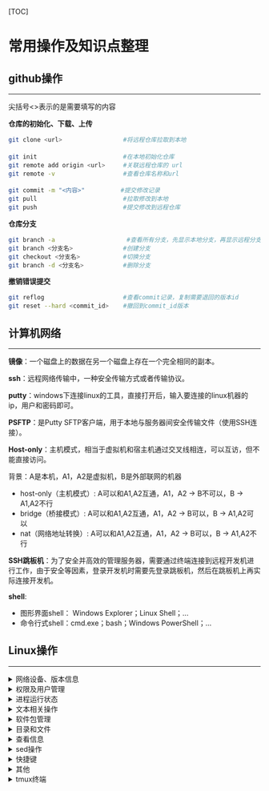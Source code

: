 [TOC]

# 常用操作及知识点整理

## github操作
---
尖括号<>表示的是需要填写的内容

**仓库的初始化、下载、上传**
```bash
git clone <url>                 #将远程仓库拉取到本地

git init                        #在本地初始化仓库
git remote add origin <url>     #关联远程仓库的 url
git remote -v                   #查看仓库名称和url

git commit -m "<内容>"          #提交修改记录
git pull                        #拉取修改到本地
git push                        #提交修改到远程仓库
```

**仓库分支**
```bash
git branch -a                    #查看所有分支，先显示本地分支，再显示远程分支
git branch <分支名>              #创建分支
git checkout <分支名>            #切换分支
git branch -d <分支名>           #删除分支
```

**撤销错误提交**
```bash
git reflog                      #查看commit记录，复制需要退回的版本id
git reset --hard <commit_id>    #撤回到commit_id版本
```

## 计算机网络
---

**镜像**：一个磁盘上的数据在另一个磁盘上存在一个完全相同的副本。

**ssh**：远程网络传输中，一种安全传输方式或者传输协议。

**putty**：windows下连接linux的工具，直接打开后，输入要连接的linux机器的ip，用户和密码即可。

**PSFTP**：是Putty SFTP客户端，用于本地与服务器间安全传输文件（使用SSH连接）。

**Host-only**：主机模式，相当于虚拟机和宿主机通过交叉线相连，可以互访，但不能直接访问。

背景：A是本机，A1，A2是虚拟机，B是外部联网的机器
* host-only（主机模式）: A可以和A1,A2互通，A1，A2 -> B不可以，B -> A1,A2不行
* bridge（桥接模式）: A可以和A1,A2互通，A1，A2 -> B可以，B -> A1,A2可以
* nat（网络地址转换）: A可以和A1,A2互通，A1，A2 -> B可以，B -> A1,A2不行

**SSH跳板机**：为了安全并高效的管理服务器，需要通过终端连接到远程开发机进行工作，由于安全等因素，登录开发机时需要先登录跳板机，然后在跳板机上再实际连接开发机。

**shell**:
* 图形界面shell： Windows Explorer；Linux Shell；...
* 命令行式shell：cmd.exe；bash；Windows PowerShell；...

## Linux操作
---

<details>
<summary> 网络设备、版本信息 </summary>

```bash
df -h                           #以更易读的方式显示目前磁盘空间和使用情况
sudo fdisk -l                   #列出磁盘分区基本信息

ifconfig                        #显示网络设备信息
ip a                            #显示网络层地址
ip link                         #显示链路层地址
ip neigh                        #显示ipv4、ipv6的邻居节点

lsb_release -a                  #显示Linux Standard Base和特定版本的所有相关信息

bash --version                  #查看版本相关信息

arp                             #管理系统的arp缓冲区

uname -a                        #显示系统名、节点名称、操作系统发行版号、版本、运行系统的机器ID号等
```
![过时命令及其替换命令](./img/过时命令及其替换命令.png)

</details>


<details>
<summary> 权限及用户管理 </summary>

```bash
adduser                         #只添加一个用户，不设置口令
useradd                         #添加用户，并为用户创建一个家目录，设置密码
addgroup                        #只添加一个用户组
groupadd                        #创建一个新的组，并添加组 ID
usermod                         #将用户添加到用户组
#e.g sudo usermod -a -G <sudo> <friend>将friend用户添加到sudo用户组中，这样friend用户就可以sudo了

echo $EUID                      #检查当前是否具备权限，若返回值为0，则说明是root用户在操作，否则就不是

id                              #显示身份和组id

su                              #直接切换用户
sudo                            #临时提升权限
sudo su -                       #提升为为root用户
#sudo只能对可执行程序提高权限，不能对bash的内置函数进行操作
exit                            #退回到普通用户
visudo                          #编辑sudo配置文件，可以通过export EDITOR=vim来改变默认打开方式为vim

sudo chown root:root <文件>      #修改文件拥有者为root和所属用户组为root

chmod 777 <文件>                 #给用户组和其他用户授予可读可写可执行权限（7表示二进制111，代表是否拥有r、e、x三个权限）
chmod +x <文件>                  #给所有用户（属主用户、用户组、其他人）添加可执行权限
chmod a+s <文件>                 #授予suid权限
chmod 7554 <文件>                
#sticky bit,用t标记替换x标记，x(小写t表示能执行，大小T表示不能执行)
#只能设置在目录上
#若该目录下的文件有w、x权限，则只有文件属主和root才有权限删除

$ ls -ld /tmp
drwxrwxrwt 8 root root 4096 Jan 20 15:26 /tmp
#d表示是个目录，t表示是个临时目录

$ ls -l /usr/bin/passwd
-rwsr-xr-x 1 root root 54256 Mar 29  2016 /usr/bin/passwd
#s表示是个suid的程序

$ ls -l /etc/shadow
-rw-r----- 1 root shadow 941 Jan 16 12:37 /etc/shadow

```
设：
``9 8 7 6 5 4 3 2 1 0``

``- r w x r - x r - x``

**第9位表示文件类型**：
b  块特殊文件（Block special file）
c  字符特殊文件（Character special file）
d  目录（Directory）
l  符号链接（Symbolic link）
s  套接字链接（Socket link）
p  命名管道（FIFO）
\- 普通文件（Regular file）

**8-6位表示文件所有者的权限**
**5-3位表示同组用户的权限**
**2-0位表示其他用户的权限**
其形式为rwx：
r表示可读，w表示可写，x表示可执行
没有权限的位置用 -表示

</details>

<details>
<summary> 进程运行状态 </summary>

```bash
ps aux    
#ps a查看所有进程
#ps u查看以用户为主的进程状态
#x一般与a连用
pstree                           #以树形列表的方式展示进程状态
pidof <文件名>                    #查看文件对应进程编号

top                              #查看系统当前运行时的负载情况
htop                             #以更直观的方式显示系统运行负载情况

kill <进程编号>                   #杀死进程
kill -9 <进程编号>                #强制杀死进程

ping <url> &                     #将进程放到后台运行
#输入fg回车后再按Ctrl^C可退出后台运行的进程

ping <url> 1>/dev/null 2>&1 &
# 将进程放到后台运行,把标准错误输出2先重定向到标准输出1，然后再把标准输出1重定向到“黑洞”文件
# 查看进程会发现ping在“后台”一直运行着
ps aux | grep ping
# 杀死所有ping进程
killall ping

screen -S <screen_name>          #创建新窗口并命名
screen -ls                       #列出所有窗口
screen -r <screen_name>          #切换到某个窗口
screen -d <screen_name>          #关闭某个窗口
screen -x                        #A和B同时登录一个服务器时，A创建窗口，B输入screen -x可以共享这个窗口，可相互演示操作

mtr <url>                        #链路质量探测工具，可查看链路丢包率、延时等
```

</details>


<details>
<summary> 文本相关操作 </summary>

```bash
TAB键                            #自动补全
上下键/Ctrl+R                    #调出历史输入记录

echo "<字符>"                    #输出内容
echo $EDITOR                     #查看默认编辑器，可以通过vi ~/.bashrc进入，在最后一行添加export EDITOR=vim保存，配置默认文本打开方式是vim

grep <字符>                      #过滤/搜索字符
#-B <num> -A <num>可查看前后num行信息；
#-c 统计匹配次数；
#-E 对应正则表达式；
#-v 对搜索结果进行反转，即显示不包含该字符的所有信息
grep <文件名>                    #从标准输入读取内容
cut -d ":" -f 1,6 <文件名>       #输出文件第一、六列，以:作为分隔符

echo "hello world" | tr -d <char>#删除指定字符
echo "hello world" | tr <char1> <char2>#替换字符char1为char2

vi <文件名>                      #编辑文件
#v进入/退出编辑模式
#i插入模式，CTRL+C退出
#y复制，p粘贴
#:wq或:x保存并退出vim

sed -i.bak "s/a/A/g" <文件名>    #将所有a替换成A，-i.bak表示以.bak作为扩展名备份原始文件
vimdiff <文件1> <文件2>          #分屏比对两个文件
(Ctrl+W)+W可切换两个窗口

cat <文件名>                     #输出文件内容
bash <脚本名>                    #运行脚本
添加可执行权限后输入./<脚本名>     #运行脚本

<option> |less                  #可翻页查看内容

mv <原文件名> <新文件名>          #修改文件名

getfacl/setfacl                 #对文件设置更加精细的权限

hexdump -c <文件>               #查看文件的十六进制内容
```

</details>

<details>
<summary> 软件包管理 </summary>

```bash
<软件包名称> list installed      #列出所有已安装的软件包 

apt update                      #更新软件列表信息
apt upgrade                     #在不改变现有软件设置的基础上，升级软件包
apt dist-upgrade                #改变配置文件,改变旧的依赖关系，升级软件包

apt install <软件包名称>         #安装软件
apt policy <软件包名称>          #查看安装软件信息
apt show <软件包名称>            #软件包详细信息（作者、版本、大小等）
apt depends <软件包名称>         #查找软件包依赖哪些独立软件包名
dpkg -L <软件包名>               #查看软件包在系统上创建了哪些目录和文件
dpkg -L <软件包名称>-bin/data    #查看软件包自动依赖安装的软件包在系统上创建了哪些目录和文件

apt purge <软件包>               #移除软件包及配置文件
apt remove <软件包>              #删除软件包，保留配置文件
apt clean                       #删除已经安装过的的软件安装包

dpkg -L <软件包名称>             #dpkg是Debian package的简写,-L可查看软件包安装的位置
dpkg -i <路径+软件包名>          #在路径下安装软件包
```

</details>

<details>
<summary> 目录和文件 </summary>

* 默认色代表普通文件
* 绿色代表可执行文件
* 红色代表tar包文件
* 蓝色代表目录文件
* 水红代表图象文件
* 青色代表链接文件
* 黄色代表设备文件
```bash
cp <文件> <路径>         #拷贝文件到路径下

ls <路径>                #查看路径下所有文件，加上-a显示隐藏文件
通配符*                  #例：ls *.txt    查看.txt结尾的文件
ll <路径>                #ll是ls -l的别名

mkdir <目录>             #创建目录，加-p可自动创建找不到的副目录
rm -rf <目录>            #删除目录下的所有文件，不可恢复
rmdir <目录>             #删除空目录，加-p可删除由于子目录被删除而变成空目录的目录

touch <文件名>           #创建空文件/更新已有文件的时间戳
rm <文件名>              #删除文件
shred <文件名>           #彻底粉碎文件（无法恢复）

md5sum <文件名>          #生成和校验文件的md5值

ln <源文件> <目标文件>    #建立目标文件->源文件的硬链接，加-s是软链接

pwd                     #显示当前工作目录

unlink <目标文件>        #取消链接

head <文件名>            #输出文件内容（默认输出前10行）
tail -F <文件名>         #输出文件内容（默认输出后10行），-F可以等待文件有新的内容时的实时输出
#它可以用于实时监察日志变化，进行被入侵时的取证

tar zcf <文件名>.tar.gz <文件名>
#将文件打包并压缩为.tar.gz

which <文件名>           #查找文件路径

/proc目录                #可以显示系统硬件及当前运行的进程信息
sudo ll /proc/<进程编号>/ #查看进程相关目录
sudo cat /proc/<进程编号>/environ #查看进程环境变量

/var/log/auth.log        #记录认证授权相关的日志
```
</details>

<details>
<summary> 查看信息 </summary>

```bash
man <命令名称>           #查看man手册页中的信息
<命令名称> -h/--help     #获得该命令的简要使用帮助
man hier                #查看目录的用途

type <指令名>            #查看是bash的内置指令还是外部程序
type bash               #查看当前shell解释器对应文件的绝对路径
bash --version          #查看当前bash的版本号

bash -x <脚本名>         #调试模式运行脚本，逐一执行命令，并打印命令接受的输入参数值（可在代码片段前后加上set -x和set +x临时开启调试）

command -v <指令名>      #查看是bash的内置指令还是外部程序

report-hw               #获得硬件信息

reportbug --template --bts debian -S normal vim
#b报告错误信息
sudo ubuntu-bug openssh-server --save openssh-server.bug
# 将指定软件的相关信息保存到本地而不是直接提交给软件作者
```
man手册页section编号含义
Section|名称|说明
---|---|---
1|用户命令|可由任何人启动的
2|系统调用|即由内核提供的函数
3|例程|即库函数
4|设备|即/dev目录下的特殊文件
5|文件格式描述|例如/etc/passwd
6|游戏|不用解释啦
7|杂项|例如宏命令包、惯例等
8|系统管理员工具|只能由root启动
9|其他（Linux特定的）|用来存放内核例行程序的文档
n|新文档|可能要移到更适合的领域
o|老文档|可能会在一段期限内保留
l|本地文档|与本特定系统有关的
</details>

<details>
<summary> sed操作 </summary>

```bash
sed '' <文件>            #类似cat
sed 'p' <文件>           #每行重复输出一遍

```
</details>

<details>
<summary> 快捷键 </summary>

```bash
Ctrl^L                   #清屏
Ctrl^B +W                #查看tmux下子窗口
Ctrl^C                   #退出进程/打断操作
选中代码，按=号，回车，可自动格式化代码风格
```
</details>

<details>
<summary> 其他 </summary>

```bash
管道操作|                 #将前一个程序的标准输出转变为后一个程序的标准输入
|xargs                   #管道传递来的数据转换成命令行参数

:set mouse=a             #在vim中设置支持鼠标

shellcheck <.sh文件>      #不运行脚本的情况下检查语法错误
```

</details>

<details>
<summary> tmux终端 </summary>

```bash
tmux                     #开启一个tmux会话
CTRL-B d                 #脱离(detach)当前tmux会话
CTRL-B CTRL-W            #列出窗口终端
tmux ls                  #查看当前可用的tmux会话列表
tmux attach -t 0         #连接到会话编号0的会话
exit                     #退出并关闭当前会话


<cURL> -o <.json文件>    #另存cURL到.json文件中
jq . <.json文件>         #处理json串格式，便于阅读
jq .data <.json文件> | less
jq .data[0] <.json文件> | less
jq '.data[] | .title' <.json文件>
jq '.data[] | {"title": .title, "id": .id }' <.json文件>
```

</details>